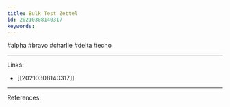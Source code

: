 ```yaml
---
title: Bulk Test Zettel
id: 20210308140317
keywords:
---
```

#alpha #bravo #charlie #delta #echo

---
Links:

- [[20210308140317]]

---
References:
